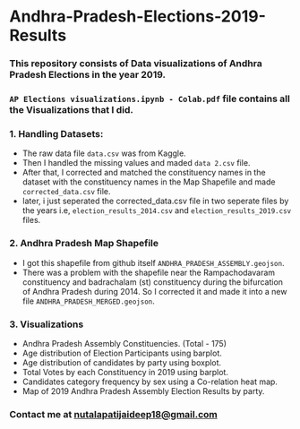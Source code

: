 # Andhra-Pradesh-Elections-2019-Results
### This repository consists of Data visualizations of Andhra Pradesh Elections in the year 2019.
### `AP Elections visualizations.ipynb - Colab.pdf` file contains all the Visualizations that I did.
### 1. Handling Datasets:
- The raw data file `data.csv` was from Kaggle.
- Then I handled the missing values and maded `data 2.csv` file.
- After that, I corrected and matched the constituency names in the dataset with the constituency names in the Map Shapefile and made `corrected_data.csv` file.
- later, i just seperated the corrected_data.csv file in two seperate files by the years i.e, `election_results_2014.csv` and `election_results_2019.csv` files.

### 2. Andhra Pradesh Map Shapefile
- I got this shapefile from github itself `ANDHRA_PRADESH_ASSEMBLY.geojson`.
- There was a problem with the shapefile near the Rampachodavaram constituency and badrachalam (st) constituency during the bifurcation of Andhra Pradesh during 2014. So I corrected it and made it into a new file `ANDHRA_PRADESH_MERGED.geojson`.

### 3. Visualizations
- Andhra Pradesh Assembly Constituencies. (Total - 175)
- Age distribution of Election Participants using barplot.
- Age distribution of candidates by party using boxplot.
- Total Votes by each Constituency in 2019 using barplot.
- Candidates category frequency by sex using a Co-relation heat map.
- Map of 2019 Andhra Pradesh Assembly Election Results by party.



### Contact me at nutalapatijaideep18@gmail.com 



